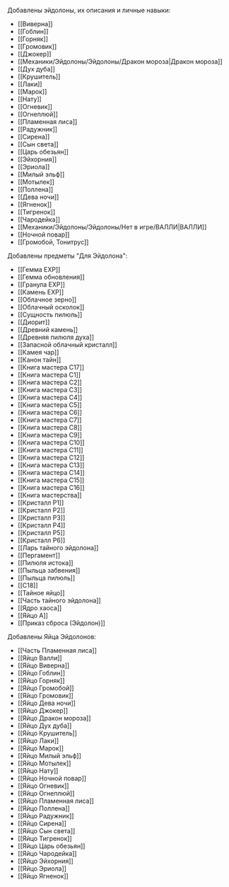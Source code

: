 Добавлены эйдолоны, их описания и личные навыки:
- [[Виверна]]
- [[Гоблин]]
- [[Горняк]]
- [[Громовик]]
- [[Джокер]]
- [[Механики/Эйдолоны/Эйдолоны/Дракон мороза|Дракон мороза]]
- [[Дух дуба]]
- [[Крушитель]]
- [[Лаки]]
- [[Марок]]
- [[Нату]]
- [[Огневик]]
- [[Огнеплюй]]
- [[Пламенная лиса]]
- [[Радужник]]
- [[Сирена]]
- [[Сын света]]
- [[Царь обезьян]]
- [[Эйхорния]]
- [[Эриола]]
- [[Милый эльф]]
- [[Мотылек]]
- [[Поллена]]
- [[Дева ночи]]
- [[Ягненок]]
- [[Тигренок]]
- [[Чародейка]]
- [[Механики/Эйдолоны/Эйдолоны/Нет в игре/ВАЛЛИ|ВАЛЛИ]]
- [[Ночной повар]]
- [[Громобой, Тонитрус]]

Добавлены предметы "Для Эйдолона":
- [[Гемма EXP]]
- [[Гемма обновления]]
- [[Гранула EXP]]
- [[Камень EXP]]
- [[Облачное зерно]]
- [[Облачный осколок]]
- [[Сущность пилюль]]
- [[Диорит]]
- [[Древний камень]]
- [[Древняя пилюля духа]]
- [[Запасной облачный кристалл]]
- [[Камея чар]]
- [[Канон тайн]]
- [[Книга мастера C17]]
- [[Книга мастера C1]]
- [[Книга мастера C2]]
- [[Книга мастера C3]]
- [[Книга мастера C4]]
- [[Книга мастера C5]]
- [[Книга мастера C6]]
- [[Книга мастера C7]]
- [[Книга мастера C8]]
- [[Книга мастера C9]]
- [[Книга мастера C10]]
- [[Книга мастера C11]]
- [[Книга мастера C12]]
- [[Книга мастера C13]]
- [[Книга мастера C14]]
- [[Книга мастера C15]]
- [[Книга мастера C16]]
- [[Книга мастерства]]
- [[Кристалл Р1]]
- [[Кристалл Р2]]
- [[Кристалл Р3]]
- [[Кристалл Р4]]
- [[Кристалл Р5]]
- [[Кристалл Р6]]
- [[Ларь тайного эйдолона]]
- [[Пергамент]]
- [[Пилюля истока]]
- [[Пыльца забвения]]
- [[Пыльца пилюль]]
- [[С18]]
- [[Тайное яйцо]]
- [[Часть тайного эйдолона]]
- [[Ядро хаоса]]
- [[Яйцо A]]
- [[Приказ сброса (Эйдолон)]]

Добавлены Яйца Эйдолонов:
- [[Часть Пламенная лиса]]
- [[Яйцо Валли]]
- [[Яйцо Виверна]]
- [[Яйцо Гоблин]]
- [[Яйцо Горняк]]
- [[Яйцо Громобой]]
- [[Яйцо Громовик]]
- [[Яйцо Дева ночи]]
- [[Яйцо Джокер]]
- [[Яйцо Дракон мороза]]
- [[Яйцо Дух дуба]]
- [[Яйцо Крушитель]]
- [[Яйцо Лаки]]
- [[Яйцо Марок]]
- [[Яйцо Милый эльф]]
- [[Яйцо Мотылек]]
- [[Яйцо Нату]]
- [[Яйцо Ночной повар]]
- [[Яйцо Огневик]]
- [[Яйцо Огнеплюй]]
- [[Яйцо Пламенная лиса]]
- [[Яйцо Поллена]]
- [[Яйцо Радужник]]
- [[Яйцо Сирена]]
- [[Яйцо Сын света]]
- [[Яйцо Тигренок]]
- [[Яйцо Царь обезьян]]
- [[Яйцо Чародейка]]
- [[Яйцо Эйхорния]]
- [[Яйцо Эриола]]
- [[Яйцо Ягненок]]


